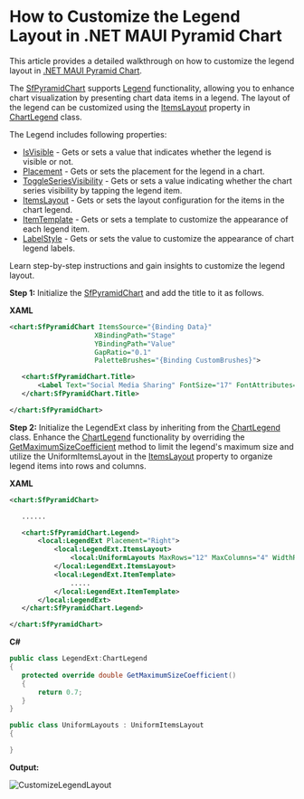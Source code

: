 # How to Customize the Legend Layout in .NET MAUI Pyramid Chart
This article provides a detailed walkthrough on how to customize the legend layout in [.NET MAUI Pyramid Chart](https://www.syncfusion.com/maui-controls/maui-pyramid-charts).

The [SfPyramidChart](https://help.syncfusion.com/cr/maui/Syncfusion.Maui.Charts.SfPyramidChart.html) supports [Legend](https://help.syncfusion.com/cr/maui/Syncfusion.Maui.Charts.ChartBase.html#Syncfusion_Maui_Charts_ChartBase_Legend) functionality, allowing you to enhance chart visualization by presenting chart data items in a legend. The layout of the legend can be customized using the [ItemsLayout](https://help.syncfusion.com/cr/maui/Syncfusion.Maui.Charts.ChartLegend.html#Syncfusion_Maui_Charts_ChartLegend_ItemsLayout) property in [ChartLegend](https://help.syncfusion.com/cr/maui/Syncfusion.Maui.Charts.ChartLegend.html) class.

The Legend includes following properties:
* [IsVisible](https://help.syncfusion.com/cr/maui/Syncfusion.Maui.Charts.ChartLegend.html#Syncfusion_Maui_Charts_ChartLegend_IsVisible) - Gets or sets a value that indicates whether the legend is visible or not.
* [Placement](https://help.syncfusion.com/cr/maui/Syncfusion.Maui.Charts.ChartLegend.html#Syncfusion_Maui_Charts_ChartLegend_Placement) - Gets or sets the placement for the legend in a chart.
* [ToggleSeriesVisibility](https://help.syncfusion.com/cr/maui/Syncfusion.Maui.Charts.ChartLegend.html#Syncfusion_Maui_Charts_ChartLegend_ToggleSeriesVisibility) - Gets or sets a value indicating whether the chart series visibility by tapping the legend item.
* [ItemsLayout](https://help.syncfusion.com/cr/maui/Syncfusion.Maui.Charts.ChartLegend.html#Syncfusion_Maui_Charts_ChartLegend_ItemsLayout) - Gets or sets the layout configuration for the items in the chart legend.
* [ItemTemplate](https://help.syncfusion.com/cr/maui/Syncfusion.Maui.Charts.ChartLegend.html#Syncfusion_Maui_Charts_ChartLegend_ItemTemplate) - Gets or sets a template to customize the appearance of each legend item.
* [LabelStyle](https://help.syncfusion.com/cr/maui/Syncfusion.Maui.Charts.ChartLegend.html#Syncfusion_Maui_Charts_ChartLegend_LabelStyle) - Gets or sets the value to customize the appearance of chart legend labels.

Learn step-by-step instructions and gain insights to customize the legend layout.

**Step 1:** Initialize the [SfPyramidChart](https://help.syncfusion.com/maui/pyramid-charts/getting-started) and add the title to it as follows.

**XAML**

 ```xml
<chart:SfPyramidChart ItemsSource="{Binding Data}"
                      XBindingPath="Stage"
                      YBindingPath="Value"
                      GapRatio="0.1"
                      PaletteBrushes="{Binding CustomBrushes}">

    <chart:SfPyramidChart.Title>
        <Label Text="Social Media Sharing" FontSize="17" FontAttributes="Bold" HorizontalTextAlignment="Center"/>
    </chart:SfPyramidChart.Title>

</chart:SfPyramidChart> 
 ```
 
**Step 2:** Initialize the LegendExt class by inheriting from the [ChartLegend](https://help.syncfusion.com/maui/pyramid-charts/legend) class. Enhance the [ChartLegend](https://help.syncfusion.com/maui/pyramid-charts/legend) functionality by overriding the [GetMaximumSizeCoefficient](https://help.syncfusion.com/cr/maui/Syncfusion.Maui.Charts.ChartLegend.html#Syncfusion_Maui_Charts_ChartLegend_GetMaximumSizeCoefficient) method to limit the legend's maximum size and utilize the UniformItemsLayout in the [ItemsLayout](https://help.syncfusion.com/maui/pyramid-charts/legend#items-layout) property to organize legend items into rows and columns.

**XAML**
 
 ```xml
<chart:SfPyramidChart>

    ......

    <chart:SfPyramidChart.Legend>
        <local:LegendExt Placement="Right">
            <local:LegendExt.ItemsLayout>
                <local:UniformLayouts MaxRows="12" MaxColumns="4" WidthRequest="600" FlowDirection="LeftToRight" />
            </local:LegendExt.ItemsLayout>
            <local:LegendExt.ItemTemplate>
                .....
            </local:LegendExt.ItemTemplate>
        </local:LegendExt>
    </chart:SfPyramidChart.Legend>

</chart:SfPyramidChart> 
 ```
 
**C#**
 
 ```csharp
public class LegendExt:ChartLegend
{
    protected override double GetMaximumSizeCoefficient()
    {
        return 0.7;
    }
} 

public class UniformLayouts : UniformItemsLayout
{

}
 ```
 

**Output:**

![CustomizeLegendLayout](https://github.com/user-attachments/assets/ab4c09a8-7760-4707-8f4a-6f838fd5c6c7)

